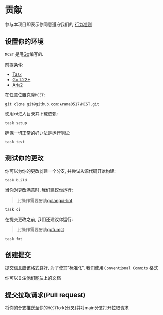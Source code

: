 # 贡献

参与本项目即表示你同意遵守我们的
[行为准则](https://github.com/Arama0517/MCST/blob/main/CODE_OF_CONDUCT.md)

## 设置你的环境

`MCST` 是用[Go](https://go.dev)编写的.

前提条件:

- [Task](https://taskfile.dev/installation)
- [Go 1.22+](https://go.dev/doc/install)
- [Aria2](https://github.com/aria2/aria2/releases)

在任意位置克隆`MCST`:

```shell
git clone git@github.com:Arama0517/MCST.git
```

使用`cd`进入目录并下载依赖:

```shell
task setup
```

确保一切正常的好办法是运行测试:

```shell
task test
```

## 测试你的更改

你可以为你的更改创建一个分支, 并尝试从源代码开始构建:

```shell
task build
```

当你对更改满意时, 我们建议你运行:

> 此操作需要安装[golangci-lint](https://golangci-lint.run/welcome/install)

```shell
task ci
```

在提交更改之前, 我们还建议你运行:

> 此操作需要安装[gofumpt](https://github.com/mvdan/gofumpt)

```shell
task fmt
```

## 创建提交

提交信息应该格式良好, 为了使其"标准化", 我们使用 `Conventional Commits` 格式

你可以关注[他们网站上的文档](https://www.conventionalcommits.org/)

## 提交拉取请求(Pull request)

将你的分支推送至你的`MCST`fork(分叉)并对main分支打开拉取请求

